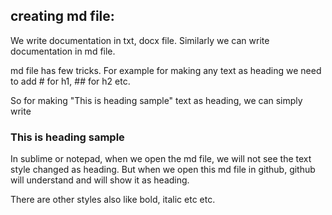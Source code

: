 ## creating md file:
We write documentation in txt, docx file. 
Similarly we can write documentation in md file.

md file has few tricks. For example for making any text as heading we need to add # for h1, ## for h2 etc.

So for making "This is heading sample" text as heading, we can simply write
### This is heading sample

In sublime or notepad, when we open the md file, we will not see the text style changed as heading. But when we open this md file in github, github will understand and will show it as heading.

There are other styles also like bold, italic etc etc.
